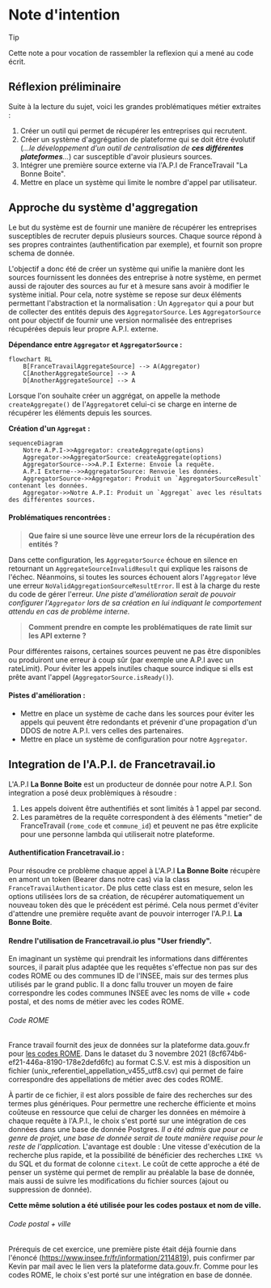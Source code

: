 # Note d'intention

> [!TIP]
> Cette note a pour vocation de rassembler la reflexion qui a mené au code écrit.

## Réflexion préliminaire

Suite à la lecture du sujet, voici les grandes problématiques métier extraites :

1. Créer un outil qui permet de récupérer les entreprises qui recrutent.
2. Créer un système d'aggrégation de plateforme qui se doit être évolutif (*...le développement d’un outil de
   centralisation de **ces différentes plateformes**...*) car susceptible
   d'avoir plusieurs sources.
3. Intégrer une première source externe via l'A.P.I de FranceTravail "La Bonne Boite".
4. Mettre en place un système qui limite le nombre d'appel par utilisateur.

## Approche du système d'aggregation

Le but du système est de fournir une manière de récupérer les entreprises susceptibles de recruter depuis plusieurs
sources. Chaque source répond à ses propres
contraintes (authentification par exemple), et fournit son propre schema de donnée.

L'objectif a donc été de créer un système qui unifie la manière dont les sources fournissent les données des entreprise
à notre système,
en permet aussi de rajouter des sources au fur et à mesure sans avoir à modifier le
système initial.
Pour cela, notre système se repose sur deux éléments permettant l'abstraction et
la normalisation : Un `Aggregator` qui a pour but de collecter des entités depuis des `AggregatorSource`.
Les `AggregatorSource` ont pour objectif
de fournir une version normalisée des entreprises récupérées depuis leur propre A.P.I. externe.

**Dépendance entre `Aggregator` et `AggregatorSource` :**

```mermaid
flowchart RL
    B[FranceTravailAggregateSource] --> A(Aggregator)
    C[AnotherAggregateSource] --> A
    D[AnotherAggregateSource] --> A
```

Lorsque l'on souhaite créer un aggrégat, on appelle la methode `createAggregate()` de l'`Aggregator`et celui-ci se
charge en interne de récupérer les éléments depuis les
sources.

**Création d'un `Aggregat` :**

```mermaid
sequenceDiagram
    Notre A.P.I->>Aggregator: createAggregate(options)
    Aggregator->>AggregatorSource: createAggregate(options)
    AggregatorSource-->>A.P.I Externe: Envoie la requête.
    A.P.I Externe-->>AggregatorSource: Renvoie les données.
    AggregatorSource->>Aggregator: Produit un `AggregatorSourceResult` contenant les données.
    Aggregator->>Notre A.P.I: Produit un `Aggregat` avec les résultats des différentes sources.
```

#### Problématiques rencontrées :

> **Que faire si une source lève une erreur lors de la récupération des entités ?**

Dans cette configuration, les `AggregatorSource` échoue en silence en retournant un `AggregateSourceInvalidResult` qui
explique les raisons de l'échec. Néanmoins, si toutes les sources échouent alors l'`Aggregator` léve une
erreur `NoValidAggregationSourceResultError`. Il est à la charge du reste
du code de gérer l'erreur. *Une piste d'amélioration serait de pouvoir configurer l'`Aggregator` lors de sa création en
lui indiquant le comportement attendu
en cas de problème interne.*

> **Comment prendre en compte les problématiques de rate limit sur les API externe ?**

Pour différentes raisons, certaines sources peuvent ne pas être disponibles ou produiront une erreur à coup sûr (par
exemple une A.P.I avec un rateLimit).
Pour éviter les appels inutiles chaque source indique si ells est prête avant l'appel (`AggregatorSource.isReady()`).

#### Pistes d'amélioration :

- Mettre en place un système de cache dans les sources pour éviter les appels qui peuvent être redondants et prévenir
  d'une propagation d'un DDOS de notre A.P.I. vers celles des partenaires.
- Mettre en place un système de configuration pour notre `Aggregator`.

## Integration de l'A.P.I. de Francetravail.io

L'A.P.I **La Bonne Boite** est un producteur de donnée pour notre A.P.I. Son integration a posé deux problèmiques à
résoudre :

1. Les appels doivent être authentifiés et sont limités à 1 appel par second.
2. Les paramètres de la requête correspondent à des éléments "metier" de FranceTravail (`rome_code` et `commune_id`) et
   peuvent ne pas être explicite pour une personne lambda qui utiliserait notre plateforme.

#### Authentification Francetravail.io :

Pour résoudre ce problème chaque appel à L'A.P.I **La Bonne Boite** récupère en amont un token (Bearer dans notre cas)
via la class `FranceTravailAuthenticator`.
De plus cette class est en mesure, selon les options utilisées lors de sa création, de récupérer automatiquement un
nouveau
token dès que le précédent est périmé.
Cela nous permet d'éviter d'attendre une première requête avant de pouvoir interroger l'A.P.I. **La Bonne Boite**.

#### Rendre l'utilisation de Francetravail.io plus "User friendly".

En imaginant un système qui prendrait les informations dans différentes sources, il parait plus adaptée que les requêtes
s'effectue
non pas sur des codes ROME ou des communes ID de l'INSEE, mais sur des termes plus utilisés par le grand public.
Il a donc fallu trouver un moyen de faire correspondre les codes communes INSEE avec les noms de ville + code postal, et
des noms de métier avec les codes ROME.

###### Code ROME

France travail fournit des jeux de données sur la plateforme data.gouv.fr
pour [les codes ROME](https://www.data.gouv.fr/fr/datasets/repertoire-operationnel-des-metiers-et-des-emplois-rome/).
Dans le dataset du 3 novembre 2021 (8cf674b6-ef21-446a-8190-178e2defd6fc) au format C.S.V. est mis à disposition un
fichier (unix_referentiel_appellation_v455_utf8.csv) qui permet de faire correspondre des appellations de métier avec
des codes ROME.

À partir de ce fichier, il est alors possible de faire des recherches sur des termes plus génériques. Pour permettre une
recherche éfficiente et moins coûteuse en ressource que celui de charger les données en mémoire à chaque requête à
l'A.P.I., le choix s'est porté sur une intégration de ces données dans une base de donnée Postgres. *Il a été admis que
pour ce genre de projet, une
base de donnée serait de toute manière requise pour le reste de l'application.*
L'avantage est double : Une vitesse d'exécution de la recherche plus rapide, et la
possibilité de bénéficier des recherches `LIKE %%` du SQL
et du format de colonne `citext`.
Le coût de cette approche a été de penser un système qui permet de remplir au préalable la base de donnée, mais aussi de
suivre les modifications du fichier sources (ajout ou suppression de donnée).

**Cette même solution a été utilisée pour les codes postaux et nom de ville.**

###### Code postal + ville

Prérequis de cet exercice, une première piste était déjà fournie dans
l'énoncé (https://www.insee.fr/fr/information/2114819), puis confirmer par Kevin par mail avec le lien vers la
plateforme data.gouv.fr.
Comme pour les codes ROME, le choix s'est porté sur une intégration en base de donnée.
